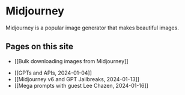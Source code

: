# Midjourney

Midjourney is a popular image generator that makes beautiful images.
## Pages on this site

- [[Bulk downloading images from Midjourney]]
* [[GPTs and APIs, 2024-01-04]]
* [[Midjourney v6 and GPT Jailbreaks, 2024-01-13]]
* [[Mega prompts with guest Lee Chazen, 2024-01-16]]

